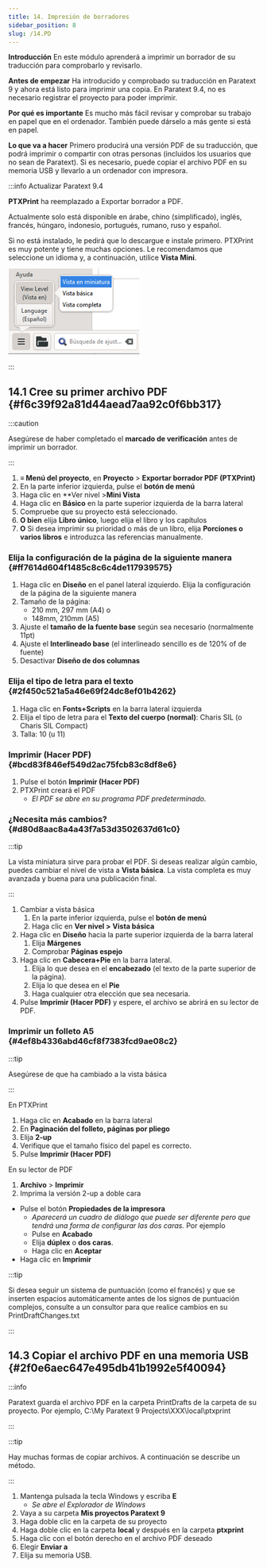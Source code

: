 ```yaml
---
title: 14. Impresión de borradores
sidebar_position: 8
slug: /14.PD
---
```


**Introducción** En este módulo aprenderá a imprimir un borrador de su traducción para comprobarlo y revisarlo.

**Antes de empezar** Ha introducido y comprobado su traducción en Paratext 9 y ahora está listo para imprimir una copia. En Paratext 9.4, no es necesario registrar el proyecto para poder imprimir.

**Por qué es importante** Es mucho más fácil revisar y comprobar su trabajo en papel que en el ordenador. También puede dárselo a más gente si está en papel.

**Lo que va a hacer** Primero producirá una versión PDF de su traducción, que podrá imprimir o compartir con otras personas (incluidos los usuarios que no sean de Paratext). Si es necesario, puede copiar el archivo PDF en su memoria USB y llevarlo a un ordenador con impresora.

:::info Actualizar Paratext 9.4

<div class='notion-row'>
<div class='notion-column' style={{width: 'calc((100% - (min(32px, 4vw) * 1)) * 0.5)'}}>

**PTXPrint** ha reemplazado a Exportar borrador a PDF.

Actualmente solo está disponible en árabe, chino (simplificado), inglés, francés, húngaro, indonesio, portugués, rumano, ruso y español.

Si no está instalado, le pedirá que lo descargue e instale primero. PTXPrint es muy potente y tiene muchas opciones. Le recomendamos que seleccione un idioma y, a continuación, utilice **Vista Mini**.

</div><div className='notion-spacer'></div>

<div class='notion-column' style={{width: 'calc((100% - (min(32px, 4vw) * 1)) * 0.5)'}}>

![](./1156349448.png)

</div><div className='notion-spacer'></div>
</div>

:::

## 14.1 Cree su primer archivo PDF {#f6c39f92a81d44aead7aa92c0f6bb317}

:::caution

Asegúrese de haber completado el **marcado de verificación** antes de imprimir un borrador.

:::

1. **≡ Menú del proyecto**, en **Proyecto** &gt; **Exportar borrador PDF (PTXPrint)**
2. En la parte inferior izquierda, pulse el **botón de menú**
3. Haga clic en \*\*Ver nivel &gt;**Mini Vista**
4. Haga clic en **Básico** en la parte superior izquierda de la barra lateral
5. Compruebe que su proyecto está seleccionado.
6. **O bien** elija **Libro único**, luego elija el libro y los capítulos
7. **O** Si desea imprimir su prioridad o más de un libro, elija **Porciones o varios libros** e introduzca las referencias manualmente.

### Elija la configuración de la página de la siguiente manera {#ff7614d604f1485c8c6c4de117939575}

1. Haga clic en **Diseño** en el panel lateral izquierdo. Elija la configuración de la página de la siguiente manera
2. Tamaño de la página:
    - 210 mm, 297 mm (A4) o
    - 148mm, 210mm (A5)
3. Ajuste el **tamaño de la fuente base** según sea necesario (normalmente 11pt)
4. Ajuste el **Interlineado base** (el interlineado sencillo es de 120% of de fuente)
5. Desactivar **Diseño de dos columnas**

### Elija el tipo de letra para el texto {#2f450c521a5a46e69f24dc8ef01b4262}

1. Haga clic en **Fonts+Scripts** en la barra lateral izquierda
2. Elija el tipo de letra para el **Texto del cuerpo (normal)**: Charis SIL (o Charis SIL Compact)
3. Talla: 10 (u 11)

### Imprimir (Hacer PDF) {#bcd83f846ef549d2ac75fcb83c8df8e6}

1. Pulse el botón **Imprimir (Hacer PDF)**
2. PTXPrint creará el PDF
    - _El PDF se abre en su programa PDF predeterminado._

### ¿Necesita más cambios? {#d80d8aac8a4a43f7a53d3502637d61c0}

:::tip

La vista miniatura sirve para probar el PDF. Si deseas realizar algún cambio, puedes cambiar el nivel de vista a **Vista básica**. La vista completa es muy avanzada y buena para una publicación final.

:::

1. Cambiar a vista básica
    1. En la parte inferior izquierda, pulse el **botón de menú**
    2. Haga clic en **Ver nivel >** **Vista básica**
2. Haga clic en **Diseño** hacia la parte superior izquierda de la barra lateral
    1. Elija **Márgenes**
    2. Comprobar **Páginas espejo**
3. Haga clic en **Cabecera+Pie** en la barra lateral.
    1. Elija lo que desea en el **encabezado** (el texto de la parte superior de la página).
    2. Elija lo que desea en el **Pie**
    3. Haga cualquier otra elección que sea necesaria.
4. Pulse **Imprimir (Hacer PDF)** y espere, el archivo se abrirá en su lector de PDF.

### Imprimir un folleto A5 {#4ef8b4336abd46cf8f7383fcd9ae08c2}

:::tip

Asegúrese de que ha cambiado a la vista básica

:::

En PTXPrint

1. Haga clic en **Acabado** en la barra lateral
2. En **Paginación del folleto, páginas por pliego**
3. Elija **2-up**
4. Verifique que el tamaño físico del papel es correcto.
5. Pulse **Imprimir (Hacer PDF)**

En su lector de PDF

1. **Archivo** &gt; **Imprimir**
2. Imprima la versión 2-up a doble cara

- Pulse el botón **Propiedades de la impresora**
    - _Aparecerá un cuadro de diálogo que puede ser diferente pero que tendrá una forma de configurar las dos caras._ Por ejemplo
    - Pulse en **Acabado**
    - Elija **dúplex** o **dos caras**.
    - Haga clic en **Aceptar**
- Haga clic en **Imprimir**

:::tip

Si desea seguir un sistema de puntuación (como el francés) y que se inserten espacios automáticamente antes de los signos de puntuación complejos, consulte a un consultor para que realice cambios en su PrintDraftChanges.txt

:::

## 14.3 Copiar el archivo PDF en una memoria USB {#2f0e6aec647e495db41b1992e5f40094}

:::info

Paratext guarda el archivo PDF en la carpeta PrintDrafts de la carpeta de su proyecto. Por ejemplo, C:\My Paratext 9 Projects\XXX\local\ptxprint

:::

:::tip

Hay muchas formas de copiar archivos. A continuación se describe un método.

:::

1. Mantenga pulsada la tecla Windows y escriba **E**
    - _Se abre el Explorador de Windows_
2. Vaya a su carpeta **Mis proyectos Paratext 9**
3. Haga doble clic en la carpeta de su proyecto
4. Haga doble clic en la carpeta **local** y después en la carpeta **ptxprint**
5. Haga clic con el botón derecho en el archivo PDF deseado
6. Elegir **Enviar a**
7. Elija su memoria USB.
